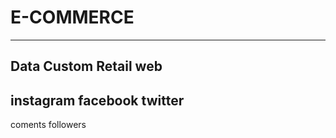 # E-COMMERCE
---------------
Data
Custom
Retail
web
--------------
instagram
facebook
twitter
---------
coments
followers
